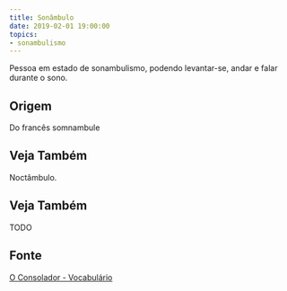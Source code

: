 ```yaml
---
title: Sonâmbulo
date: 2019-02-01 19:00:00
topics:
- sonambulismo
---
```


Pessoa em estado de sonambulismo, podendo levantar-se, andar e falar durante o
sono. 

## Origem
Do francês somnambule

## Veja Também
Noctâmbulo.

## Veja Também
TODO

## Fonte
[O Consolador - Vocabulário](http://www.oconsolador.com.br/linkfixo/vocabulario/principal.html)

